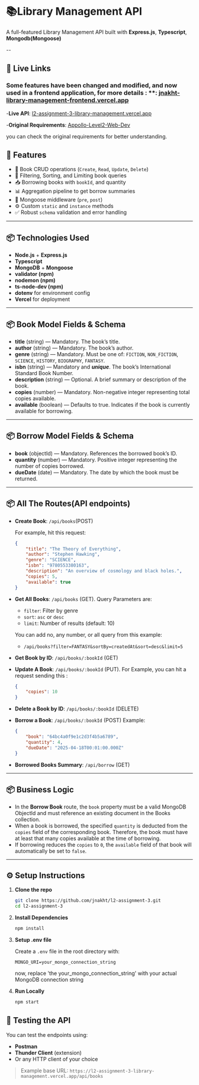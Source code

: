 
# 📚Library Management API
A full-featured Library Management API built with **Express.js**, **Typescript**, **Mongodb(Mongoose)**

--

## 🔗 Live Links

### Some features have been changed and modified, and now used in a frontend application, for more details : **: [jnakht-library-management-frontend.vercel.app](https://github.com/jnakht/library-management-frontend.git/)


-**Live API**: [l2-assignment-3-library-management.vercel.app](https://l2-assignment-3-library-management.vercel.app/)

-**Original Requirements**: [Appollo-Level2-Web-Dev](https://github.com/Apollo-Level2-Web-Dev/B5A3.git) 

 you can check the original requirements for better understanding.


## 🚀 Features

- 📙 Book CRUD operations (`Create`, `Read`, `Update`, `Delete`)
- 🔎 Filtering, Sorting, and Limiting book queries
- 📥 Borrowing books with `bookId`, and quantity
- 📊 Aggregation pipeline to get borrow summaries
- 🧠 Mongoose middleware (`pre`, `post`)
- ⚙️ Custom `static` and `instance` methods
- ✅ Robust `schema` validation and error handling


---

## 📦 Technologies Used

- **Node.js** + **Express.js**
- **Typescript**
- **MongoDB** + **Mongoose**
- **validator (npm)**
- **nodemon (npm)**
- **ts-node-dev (npm)**
- **dotenv** for environment config
- **Vercel** for deployment


---


## 📦 Book Model Fields & Schema

- **title** (string) — Mandatory. The book’s title.
- **author** (string) — Mandatory. The book’s author.
- **genre** (string) — Mandatory. Must be one of: `FICTION`, `NON_FICTION`, `SCIENCE`, `HISTORY`, `BIOGRAPHY`, `FANTASY`.
- **isbn** (string) — Mandatory and ***unique***. The book’s International Standard Book Number.
- **description** (string) — Optional. A brief summary or description of the book.
- **copies** (number) — Mandatory. Non-negative integer representing total copies available.
- **available** (boolean) — Defaults to true. Indicates if the book is currently available for borrowing.


---


## 📦 Borrow Model Fields & Schema

- **book** (objectId) — Mandatory. References the borrowed book’s ID.
- **quantity** (number) — Mandatory. Positive integer representing the number of copies borrowed.
- **dueDate** (date) — Mandatory. The date by which the book must be returned.


---


## 📦 All The Routes(API endpoints)

- **Create Book**: `/api/books`(POST)

    For example, hit this request: 
    ```json 
    {
        "title": "The Theory of Everything",
        "author": "Stephen Hawking",
        "genre": "SCIENCE",
        "isbn": "9780553380163",
        "description": "An overview of cosmology and black holes.",
        "copies": 5,
        "available": true
    }
    ```
- **Get All Books**: `/api/books` (GET). Query Parameters are: 

    - `filter`: Filter by genre
    - `sort`: `asc` or `desc`
    - `limit`: Number of results (default: 10)

    You can add no, any number, or all query from this example: 

    - `/api/books?filter=FANTASY&sortBy=createdAt&sort=desc&limit=5` 

- **Get Book by ID**: `/api/books/:bookId` (GET)
- **Update A Book**: `/api/books/:bookId` (PUT). For Example, you  can hit  a request sending this : 

    ```json 
    {
        "copies": 10
    }
    ```

- **Delete a Book by ID**: `/api/books/:bookId` (DELETE)
- **Borrow a Book**: `/api/books/:bookId` (POST)
    Example: 

    ```json 
    {
        "book": "64bc4a0f9e1c2d3f4b5a6789",
        "quantity": 4,
        "dueDate": "2025-04-18T00:01:00.000Z"
    }
    ```

- **Borrowed Books Summary**: `/api/borrow` (GET)


---


## 📦 Business Logic

- In the **Borrow Book** route, the `book` property must be a valid MongoDB ObjectId and must reference an existing document in the Books collection.
- When a book is borrowed, the specified `quantity` is deducted from the `copies` field of the corresponding book. Therefore, the book must have at least that many copies available at the time of borrowing.
- If borrowing reduces the `copies` to `0`, the `available` field of that book will automatically be set to `false`.


---


## ⚙️ Setup Instructions

1. **Clone the repo**

    ```bash
    git clone https://github.com/jnakht/l2-assignment-3.git
    cd l2-assignment-3
    ```

2. **Install Dependencies**

    ```bash
    npm install
    ```

3. **Setup .env file**

    Create a `.env` file in the root directory with:

    ```env
    MONGO_URI=your_mongo_connection_string
    ```
    
    now, replace 'the your_mongo_connection_string' with your actual MongoDB connection string 
    
4. **Run Locally**

    ```bash
    npm start
    ```

## 🧪 Testing the API

You can test the endpoints using:
- **Postman**
- **Thunder Client** (extension)
- Or any HTTP client of your choice

> Example base URL: `https://l2-assignment-3-library-management.vercel.app/api/books`



